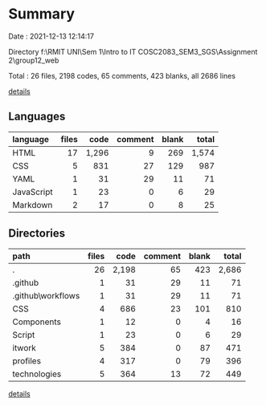 # Summary

Date : 2021-12-13 12:14:17

Directory f:\RMIT UNI\Sem 1\Intro to IT COSC2083_SEM3_SGS\Assignment 2\group12_web

Total : 26 files,  2198 codes, 65 comments, 423 blanks, all 2686 lines

[details](details.md)

## Languages
| language | files | code | comment | blank | total |
| :--- | ---: | ---: | ---: | ---: | ---: |
| HTML | 17 | 1,296 | 9 | 269 | 1,574 |
| CSS | 5 | 831 | 27 | 129 | 987 |
| YAML | 1 | 31 | 29 | 11 | 71 |
| JavaScript | 1 | 23 | 0 | 6 | 29 |
| Markdown | 2 | 17 | 0 | 8 | 25 |

## Directories
| path | files | code | comment | blank | total |
| :--- | ---: | ---: | ---: | ---: | ---: |
| . | 26 | 2,198 | 65 | 423 | 2,686 |
| .github | 1 | 31 | 29 | 11 | 71 |
| .github\workflows | 1 | 31 | 29 | 11 | 71 |
| CSS | 4 | 686 | 23 | 101 | 810 |
| Components | 1 | 12 | 0 | 4 | 16 |
| Script | 1 | 23 | 0 | 6 | 29 |
| itwork | 5 | 384 | 0 | 87 | 471 |
| profiles | 4 | 317 | 0 | 79 | 396 |
| technologies | 5 | 364 | 13 | 72 | 449 |

[details](details.md)